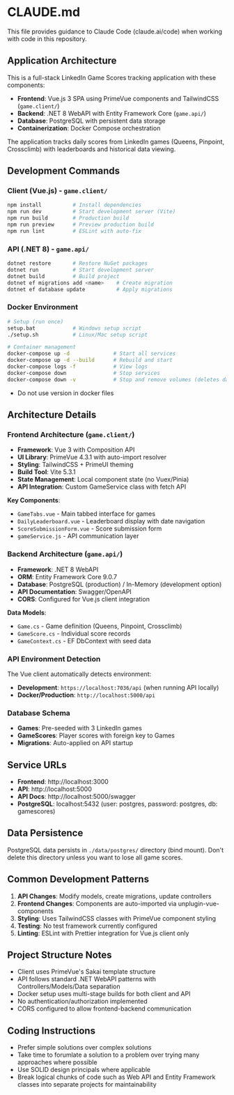 # CLAUDE.md

This file provides guidance to Claude Code (claude.ai/code) when working with code in this repository.

## Application Architecture

This is a full-stack LinkedIn Game Scores tracking application with these components:

- **Frontend**: Vue.js 3 SPA using PrimeVue components and TailwindCSS (`game.client/`)
- **Backend**: .NET 8 WebAPI with Entity Framework Core (`game.api/`)
- **Database**: PostgreSQL with persistent data storage
- **Containerization**: Docker Compose orchestration

The application tracks daily scores from LinkedIn games (Queens, Pinpoint, Crossclimb) with leaderboards and historical data viewing.

## Development Commands

### Client (Vue.js) - `game.client/`
```bash
npm install          # Install dependencies
npm run dev          # Start development server (Vite)
npm run build        # Production build
npm run preview      # Preview production build
npm run lint         # ESLint with auto-fix
```

### API (.NET 8) - `game.api/`
```bash
dotnet restore       # Restore NuGet packages
dotnet run           # Start development server
dotnet build         # Build project
dotnet ef migrations add <name>    # Create migration
dotnet ef database update          # Apply migrations
```

### Docker Environment
```bash
# Setup (run once)
setup.bat            # Windows setup script
./setup.sh           # Linux/Mac setup script

# Container management
docker-compose up -d              # Start all services
docker-compose up -d --build      # Rebuild and start
docker-compose logs -f            # View logs
docker-compose down               # Stop services
docker-compose down -v            # Stop and remove volumes (deletes data)
```

- Do not use version in docker files

## Architecture Details

### Frontend Architecture (`game.client/`)
- **Framework**: Vue 3 with Composition API
- **UI Library**: PrimeVue 4.3.1 with auto-import resolver
- **Styling**: TailwindCSS + PrimeUI theming
- **Build Tool**: Vite 5.3.1
- **State Management**: Local component state (no Vuex/Pinia)
- **API Integration**: Custom GameService class with fetch API

**Key Components**:
- `GameTabs.vue` - Main tabbed interface for games
- `DailyLeaderboard.vue` - Leaderboard display with date navigation
- `ScoreSubmissionForm.vue` - Score submission form
- `gameService.js` - API communication layer

### Backend Architecture (`game.api/`)
- **Framework**: .NET 8 WebAPI
- **ORM**: Entity Framework Core 9.0.7
- **Database**: PostgreSQL (production) / In-Memory (development option)
- **API Documentation**: Swagger/OpenAPI
- **CORS**: Configured for Vue.js client integration

**Data Models**:
- `Game.cs` - Game definition (Queens, Pinpoint, Crossclimb)
- `GameScore.cs` - Individual score records
- `GameContext.cs` - EF DbContext with seed data

### API Environment Detection
The Vue client automatically detects environment:
- **Development**: `https://localhost:7036/api` (when running API locally)
- **Docker/Production**: `http://localhost:5000/api`

### Database Schema
- **Games**: Pre-seeded with 3 LinkedIn games
- **GameScores**: Player scores with foreign key to Games
- **Migrations**: Auto-applied on API startup

## Service URLs

- **Frontend**: http://localhost:3000
- **API**: http://localhost:5000
- **API Docs**: http://localhost:5000/swagger
- **PostgreSQL**: localhost:5432 (user: postgres, password: postgres, db: gamescores)

## Data Persistence

PostgreSQL data persists in `./data/postgres/` directory (bind mount). Don't delete this directory unless you want to lose all game scores.

## Common Development Patterns

1. **API Changes**: Modify models, create migrations, update controllers
2. **Frontend Changes**: Components are auto-imported via unplugin-vue-components
3. **Styling**: Uses TailwindCSS classes with PrimeVue component styling
4. **Testing**: No test framework currently configured
5. **Linting**: ESLint with Prettier integration for Vue.js client only

## Project Structure Notes

- Client uses PrimeVue's Sakai template structure
- API follows standard .NET WebAPI patterns with Controllers/Models/Data separation
- Docker setup uses multi-stage builds for both client and API
- No authentication/authorization implemented
- CORS configured to allow frontend-backend communication

## Coding Instructions
- Prefer simple solutions over complex solutions
- Take time to forumlate a solution to a problem over trying many approaches where possible
- Use SOLID design principals where applicable
- Break logical chunks of code such as Web API and Entity Framework classes into separate projects for maintainability